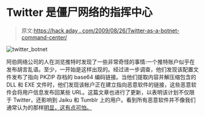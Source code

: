 # Twitter 是僵尸网络的指挥中心

> 原文:[https://hack aday . com/2009/08/26/Twitter-as-a-botnet-command-center/](https://hackaday.com/2009/08/26/twitter-as-a-botnet-command-center/)

![twitter_botnet](../Images/064bc4072166731c8dd8a4f8adaf1562.png "twitter_botnet")

阿伯网络公司的人在浏览推特时发现了一些非常奇怪的事情:一个推特账户似乎在发布胡言乱语。至少，一开始是这样出现的。经过进一步调查，他们发现该配置文件发布了指向 PKZIP 存档的 base64 编码链接。当他们提取内容并解压缩包含的 DLL 和 EXE 文件时，他们发现该帐户正在建立指向恶意软件的链接，这些恶意软件会将用户信息发布回某些 URL。这篇文章也进行了更新，以表明该计划不仅限于 Twitter，还影响到 Jaiku 和 Tumblr 上的用户。看到所有恶意软件并不像我们通常认为的那样[明显，这有点可怕。](http://hackaday.com/2009/01/17/malware-posing-as-changegov/)
